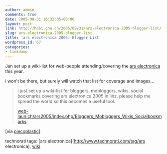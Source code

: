 ```yaml
---
author: admin
comments: true
date: 2005-08-31 16:32:05+00:00
layout: post
link: http://habi.gna.ch/2005/08/31/ars-electronica-2005-blogger-list/
slug: ars-electronica-2005-blogger-list
title: 'ars electronica 2005: Blogger List'
wordpress_id: 67
categories:
- linkdump
---
```



Jan set up a wiki-list for web-people attending/covering the [ars electronica](http://www.aec.at/en/index.asp) this year.
  
i won't be there, but surely will watch that list for coverage and images...


<blockquote>
i just set up a wiki-list for bloggers, mobloggers, wikis, social bookmarks covering ars electronica 2005 in linz. please help me spread the world so this becomes a useful tool.
  
[web-laun.ch/ars2005/index.php/Bloggers_Mobloggers_Wikis_Socialbookmarks](http://www.web-laun.ch/ars2005/index.php/Bloggers_Mobloggers_Wikis_Socialbookmarks)
</blockquote>


[via [piecoplastic](http://pieceoplastic.com/index.php/2001/ars-electronica-2005-blogger-list/)]





technorati tags: [ars electronica](http://www.technorati.com/tag/ars electronica), [wiki](http://www.technorati.com/tag/wiki)
